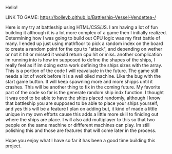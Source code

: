 Hello!

LINK TO GAME: https://bolleyb.github.io/Battleship-Vessel-Vendettea-/

Here is my try at battleship using HTML/CSS/JS.
I am having a lot of fun building it although it is a lot more complex of a game then I initially realized.
Determining how I was going to build out CPU logic was my first battle of many.
I ended up just using mathfloor to pick a random index on the board to create a random point for the cpu to "attack", and depending on wether or not it hit or missed it would return cpu hit or miss.
another complication im running into is how im supposed to define the shapes of the ships, I really feel as if im doing extra work defining the ships sizes with the array. This is a portion of the code I will reavaluate in the future.
The game still needs a lot of work before it is a well oiled machine. Like the bug with the start game button. It will keep spawning more and more shipps until it crashes. This will be another thing to fix in the coming future.
My favorite part of the code so far is the generate random ship indx function. I thought it was cool to be able to have the ships placed randomly, although I know that battleship you are supposed to be able to place your ships yourself, and yes this will be a feature I plan on adding but, it kind of made a little unique in my own efforts cause this adds a little more skill to finiding out where the ships are place.
I will also add multiplayer to this so that two people on the same machine or diffferent machines can play. Im still polishing this and those are features that will come later in the process.

Hope you enjoy what I have so far it has been a good time building this project.
